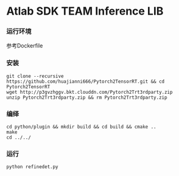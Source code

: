 # Atlab SDK TEAM Inference LIB
### 运行环境
参考Dockerfile

### 安装
```Shell
git clone --recursive https://github.com/huajianni666/Pytorch2TensorRT.git && cd Pytorch2TensorRT
wget http://p3gvzhggv.bkt.clouddn.com/Pytorch2Trt3rdparty.zip
unzip Pytorch2Trt3rdparty.zip && rm Pytorch2Trt3rdparty.zip
```
### 编绎
```Shell
cd python/plugin && mkdir build && cd build && cmake ..
make
cd ../../
```
### 运行
```Shell
python refinedet.py

```
